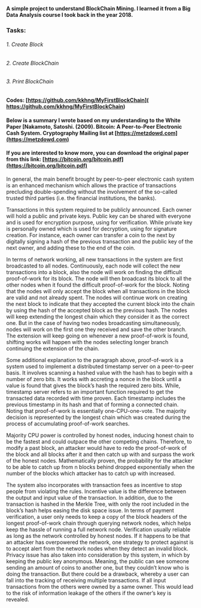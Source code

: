 #### A simple project to understand BlockChain Mining. I learned it from a Big Data Analysis course I took back in the year 2018.

### Tasks:

###### 1. Create Block
###### 2. Create BlockChain
###### 3. Print BlockChain


#### Codes: [https://github.com/kkhng/MyFirstBlockChain]( https://github.com/kkhng/MyFirstBlockChain)

#### Below is a summary I wrote based on my understanding to the White Paper [Nakamoto, Satoshi. (2009). Bitcoin: A Peer-to-Peer Electronic Cash System. Cryptography Mailing list at [https://metzdowd.com](https://metzdowd.com)

#### If you are interested to know more, you can download the original paper from this link: [https://bitcoin.org/bitcoin.pdf](https://bitcoin.org/bitcoin.pdf) 

In general, the main benefit brought by peer-to-peer electronic cash system is an enhanced mechanism which allows the practice of transactions precluding double-spending without the involvement of the so-called trusted third parties (i.e. the financial institutions, the banks).

Transactions in this system required to be publicly announced. Each owner will hold a public and private keys. Public key can be shared with everyone and is used for encryption purpose, using for verification. While private key is personally owned which is used for decryption, using for signature creation. For instance, each owner can transfer a coin to the next by digitally signing a hash of the previous transaction and the public key of the next owner, and adding these to the end of the coin. 

In terms of network working, all new transactions in the system are first broadcasted to all nodes. Continuously, each node will collect the new transactions into a block, also the node will work on finding the difficult proof-of-work for its block. The node will then broadcast its block to all the other nodes when it found the difficult proof-of-work for the block. Noting that the nodes will only accept the block when all transactions in the block are valid and not already spent. The nodes will continue work on creating the next block to indicate that they accepted the current block into the chain by using the hash of the accepted block as the previous hash. The nodes will keep extending the longest chain which they consider it as the correct one. But in the case of having two nodes broadcasting simultaneously, nodes will work on the first one they received and save the other branch. The extension will keep going on whenever a new proof-of-work is found, shifting works will happen with the nodes selecting longer branch continuing the extension of the chain. 

Some additional explanation to the paragraph above, proof-of-work is a system used to implement a distributed timestamp server on a peer-to-peer basis. It involves scanning a hashed value with the hash has to begin with a number of zero bits. It works with accreting a nonce in the block until a value is found that gives the block’s hash the required zero bits. While, timestamp server refers to an important function required to get the transacted data recorded with time proven. Each timestamp includes the previous timestamp in its hash and that of forming a connected chain. Noting that proof-of-work is essentially one-CPU-one-vote. The majority decision is represented by the longest chain which was created during the process of accumulating proof-of-work searches. 

Majority CPU power is controlled by honest nodes, inducing honest chain to be the fastest and could outpace the other competing chains. Therefore, to modify a past block, an attacker would have to redo the proof-of-work of the block and all blocks after it and then catch up with and surpass the work of the honest nodes. Mathematically proven, the probability for the attacker to be able to catch up from n blocks behind dropped exponentially when the number of the blocks which attacker has to catch up with increased. 

The system also incorporates with transaction fees as incentive to stop people from violating the rules. Incentive value is the difference between the output and input value of the transaction. In addition, due to the transaction is hashed in the Merkle Tree, with only the root included in the block’s hash helps easing the disk space issue. In terms of payment verification, a user only needs to keep a copy of the block headers of the longest proof-of-work chain through querying network nodes, which helps keep the hassle of running a full network node. Verification usually reliable as long as the network controlled by honest nodes. If it happens to be that an attacker has overpowered the network, one strategy to protect against is to accept alert from the network nodes when they detect an invalid block. Privacy issue has also taken into consideration by this system, in which by keeping the public key anonymous. Meaning, the public can see someone sending an amount of coins to another one, but they couldn’t know who is doing the transaction. But there could be a drawback, whereby a user can fall into the tracking of receiving multiple transactions. If all input transactions from the others were owned by a same owner. This would lead to the risk of information leakage of the others if the owner’s key is revealed. 

